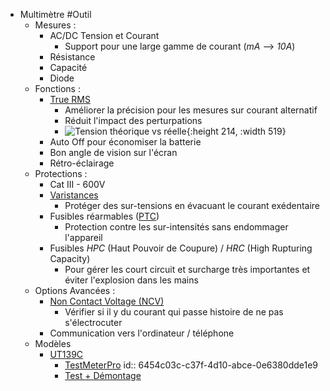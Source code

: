 - Multimètre #Outil
	- Mesures :
		- AC/DC Tension et Courant
			- Support pour une large gamme de courant (*mA* --> *10A*)
		- Résistance
		- Capacité
		- Diode
	- Fonctions :
		- [True RMS](https://www.promax.fr/fra/actualites/561/que-signifie-rms-et-true-rms-nous-expliquons-ici-les-differences/)
			- Améliorer la précision pour les mesures sur courant alternatif
			- Réduit l'impact des perturpations
			- ![Tension théorique vs réelle](https://www.promax.fr/assets/images/news/561-signals.jpg){:height 214, :width 519}
		- Auto Off pour économiser la batterie
		- Bon angle de vision sur l'écran
		- Rétro-éclairage
	- Protections :
		- Cat III - 600V
		- [Varistances](https://fr.wikipedia.org/wiki/Varistance)
			- Protéger des sur-tensions en évacuant le courant exédentaire
		- Fusibles réarmables ([PTC](https://fr.wikipedia.org/wiki/Fusible_r%C3%A9armable_PTC))
			- Protection contre les sur-intensités sans endommager l'appareil
		- Fusibles *HPC* (Haut Pouvoir de Coupure) /  *HRC* (High Rupturing Capacity)
			- Pour gérer les court circuit et surcharge très importantes et éviter l'explosion dans les mains
	- Options Avancées :
		- [Non Contact Voltage (NCV)](https://www.fluke.com/en-us/learn/blog/electrical/non-contact-voltage-detector-basics)
			- Vérifier si il y du courant qui passe histoire de ne pas s'électrocuter
		- Communication vers l'ordinateur  / téléphone
	- Modèles
		- [UT139C](https://meters.uni-trend.com/product/ut139-series/)
			- [TestMeterPro](http://testmeterpro.com/uni-t-ut139c-review/)
			  id:: 6454c03c-c37f-4d10-abce-0e6380dde1e9
			- [Test + Démontage](http://lygte-info.dk/review/DMMUNI-T%20UT139C%20UK.html)